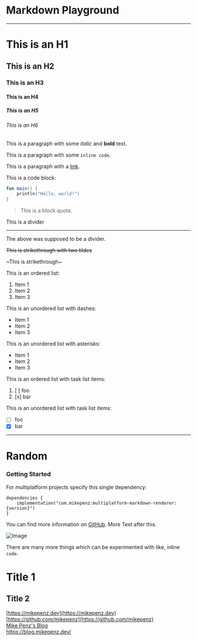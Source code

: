 # Markdown Playground

---

# This is an H1

## This is an H2

### This is an H3

#### This is an H4

##### This is an H5

###### This is an H6

This is a paragraph with some *italic* and **bold** text.

This is a paragraph with some `inline code`.

This is a paragraph with a [link](https://www.jetbrains.com/).

This is a code block:
```kotlin
fun main() {
    println("Hello, world!")
}
```

> This is a block quote.

This is a divider

---

The above was supposed to be a divider.

~~This is strikethrough with two tildes~~

~This is strikethrough~

This is an ordered list:
1. Item 1
2. Item 2
3. Item 3

This is an unordered list with dashes:
- Item 1
- Item 2
- Item 3

This is an unordered list with asterisks:
* Item 1
* Item 2
* Item 3

This is an ordered list with task list items:
1. [ ] foo
2. [x] bar

This is an unordered list with task list items:
- [ ] foo
- [x] bar

-------- 

# Random

### Getting Started
                
For multiplatform projects specify this single dependency:

```
dependencies {
    implementation("com.mikepenz:multiplatform-markdown-renderer:{version}")
}
```

You can find more information on [GitHub](https://github.com/mikepenz/multiplatform-markdown-renderer). More Text after this.

![Image](https://avatars.githubusercontent.com/u/1476232?v=4)

There are many more things which can be experimented with like, inline `code`. 

Title 1
======

Title 2
------
              
[https://mikepenz.dev](https://mikepenz.dev)  
[https://github.com/mikepenz](https://github.com/mikepenz)  
[Mike Penz's Blog](https://blog.mikepenz.dev/)  
<https://blog.mikepenz.dev/>  
